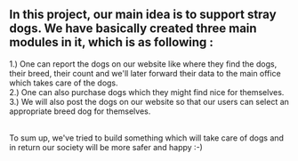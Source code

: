 ## In this project, our main idea is to support stray dogs. We have basically created three main modules in it, which is as following :
  1.) One can report the dogs on our website like where they find the dogs, their breed, their count and we'll later forward their data to the main office which takes care of the dogs. <br/>
  2.) One can also purchase dogs which they might find nice for themselves. <br/>
  3.) We will also post the dogs on our website so that our users can select an appropriate breed dog for themselves. <br/><br/>
  
 To sum up, we've tried to build something which will take care of dogs and in return our society will be more safer and happy :-)
